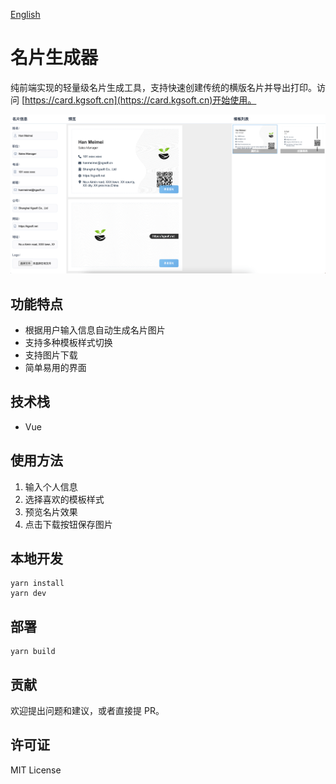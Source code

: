 [English](../README.md)

# 名片生成器
纯前端实现的轻量级名片生成工具，支持快速创建传统的横版名片并导出打印。访问 [https://card.kgsoft.cn](https://card.kgsoft.cn)开始使用。

![在线名片预览](../demo.png)

## 功能特点

- 根据用户输入信息自动生成名片图片
- 支持多种模板样式切换
- 支持图片下载
- 简单易用的界面

## 技术栈
- Vue

## 使用方法

1. 输入个人信息
2. 选择喜欢的模板样式
3. 预览名片效果
4. 点击下载按钮保存图片

## 本地开发

```
yarn install
yarn dev
```
## 部署
```
yarn build
```
## 贡献
欢迎提出问题和建议，或者直接提 PR。
## 许可证
MIT License
